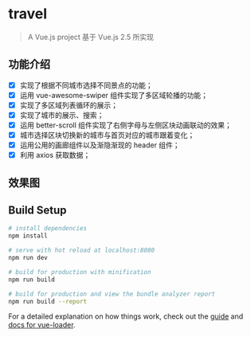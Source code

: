 # travel

> A Vue.js project
> 基于 Vue.js 2.5 所实现
## 功能介绍

- [x] 实现了根据不同城市选择不同景点的功能；
- [x] 运用 vue-awesome-swiper 组件实现了多区域轮播的功能；
- [x] 实现了多区域列表循环的展示；
- [x] 实现了城市的展示、搜索；
- [x] 运用 better-scroll 组件实现了右侧字母与左侧区块动画联动的效果；
- [x] 城市选择区块切换新的城市与首页对应的城市跟着变化；
- [x] 运用公用的画廊组件以及渐隐渐现的 header 组件；
- [x] 利用 axios 获取数据；

## 效果图


## Build Setup

``` bash
# install dependencies
npm install

# serve with hot reload at localhost:8080
npm run dev

# build for production with minification
npm run build

# build for production and view the bundle analyzer report
npm run build --report
```

For a detailed explanation on how things work, check out the [guide](http://vuejs-templates.github.io/webpack/) and [docs for vue-loader](http://vuejs.github.io/vue-loader).
